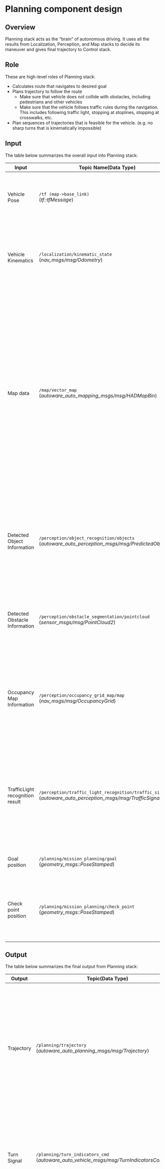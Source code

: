 # Planning component design

## Overview

Planning stack acts as the “brain” of autonomous driving. It uses all the results from Localization, Perception, and Map stacks to decide its maneuver and gives final trajectory to Control stack.

## Role

These are high-level roles of Planning stack:

- Calculates route that navigates to desired goal
- Plans trajectory to follow the route
  - Make sure that vehicle does not collide with obstacles, including pedestrians and other vehicles
  - Make sure that the vehicle follows traffic rules during the navigation. This includes following traffic light, stopping at stoplines, stopping at crosswalks, etc.
- Plan sequences of trajectories that is feasible for the vehicle. (e.g. no sharp turns that is kinematically impossible)

## Input

The table below summarizes the overall input into Planning stack:

| Input                           | Topic Name(Data Type)                                                                                               | Explanation                                                                                                                                                                                                                                                                                                         |
| ------------------------------- | ------------------------------------------------------------------------------------------------------------------- | ------------------------------------------------------------------------------------------------------------------------------------------------------------------------------------------------------------------------------------------------------------------------------------------------------------------- |
| Vehicle Pose                    | `/tf (map->base_link)`<br>(_tf::tfMessage_)                                                                         | Planning requires vehicle pose in map frame, which is the frame where all planning takes place.                                                                                                                                                                                                                     |
| Vehicle Kinematics              | `/localization/kinematic_state`<br>(_nav_msgs/msg/Odometry_)                                                        | This includes vehicle's pose and velocity information. It is used to predict future pose on trajectory to detect collision with other objects.                                                                                                                                                                      |
| Map data                        | `/map/vector_map`<br>(_autoware_auto_mapping_msgs/msg/HADMapBin_)                                                   | This includes all static information about the environment, such as: <ul><li>Lane connection information used for route planning from starting position to goal position</li><li>Lane geometry to generate reference path used to calculate trajectory </li><li> All information related to traffic rules</li></ul> |
| Detected Object Information     | `/perception/object_recognition/objects`<br>(_autoware_auto_perception_msgs/msg/PredictedObjects_)                  | This includes information that cannot be known beforehand such as pedestrians and other vehicles. Planning stack will plan maneuvers to avoid collision with such objects.                                                                                                                                          |
| Detected Obstacle Information   | `/perception/obstacle_segmentation/pointcloud`<br>(_sensor_msgs/msg/PointCloud2_)                                   | This includes information on the location of obstacles. This is more primitive information and is used for emergency stops, etc.                                                                                                                                                                                    |
| Occupancy Map Information       | `/perception/occupancy_grid_map/map`<br>(_nav_msgs/msg/OccupancyGrid_)                                              | This includes information that cannot be known beforehand such as pedestrians and other vehicles. Planning stack will plan maneuvers to avoid collision with such objects.                                                                                                                                          |
| TrafficLight recognition result | `/perception/traffic_light_recognition/traffic_signals`<br>(_autoware_auto_perception_msgs/msg/TrafficSignalArray_) | This is the real time information about the state of each traffic light. Planning stack will extract the one that is relevant to planned path and use it to decide whether to stop at intersections.                                                                                                                |
| Goal position                   | `/planning/mission_planning/goal`<br>(_geometry_msgs::PoseStamped_)                                                 | This is the final pose that Planning stack will try to achieve.                                                                                                                                                                                                                                                     |
| Check point position            | `/planning/mission_planning/check_point`<br>(_geometry_msgs::PoseStamped_)                                          | This is the midpoint that Planning will try to go at on the way to the destination. This is used when calculating the route.                                                                                                                                                                                        |

## Output

The table below summarizes the final output from Planning stack:

| Output        | Topic(Data Type)                                                                            | Explanation                                                                                                                                                                                                                                  |
| ------------- | ------------------------------------------------------------------------------------------- | -------------------------------------------------------------------------------------------------------------------------------------------------------------------------------------------------------------------------------------------- |
| Trajectory    | `/planning/trajectory`<br>(_autoware_auto_planning_msgs/msg/Trajectory_)                    | This is the sequence of pose, twist and acceleration that Control stack must follow. This must be smooth, and kinematically possible to follow by the Control stack. By default, the trajectory is 10 seconds long at 0.1 second resolution. |
| Turn Signal   | `/planning/turn_indicators_cmd`<br>(_autoware_auto_vehicle_msgs/msg/TurnIndicatorsCommand_) | This is the output to control turn signals of the vehicle. Planning stack will make sure that turn signal will be turned on according to planned maneuver.                                                                                   |
| Hazard Signal | `/planning/hazard_lights_cmd`<br>(_autoware_auto_vehicle_msgs/msg/HazardLightsCommand_)     | This is the output to control hazard signals of the vehicle. Planning stack will make sure that hazard signal will be turned on according to planned maneuver.                                                                               |

## Implementation

The implementation of the planning module in the latest version is shown as below.

![reference-implementation](image/planning-diagram.drawio.svg)

For more details, please refer to the design documents in each package.

- [_mission_planner_](https://autowarefoundation.github.io/autoware.universe/main/planning/mission_planner/): calculate route from start to goal based on the map information.
- [_behavior_path_planner_](https://autowarefoundation.github.io/autoware.universe/main/planning/behavior_path_planner/): calculates path and drivable area based on the traffic rules.
  - [_lane_following_](https://autowarefoundation.github.io/autoware.universe/main/planning/behavior_path_planner/#lane-following)
  - [_lane_change_](https://autowarefoundation.github.io/autoware.universe/main/planning/behavior_path_planner/#lane-change)
  - [_avoidance_](https://autowarefoundation.github.io/autoware.universe/main/planning/behavior_path_planner/#avoidance)
  - [_pull_over_](https://autowarefoundation.github.io/autoware.universe/main/planning/behavior_path_planner/#pull-over)
  - [_pull_out_](https://autowarefoundation.github.io/autoware.universe/main/planning/behavior_path_planner/#pull-out)
  - _side_shift_
- [_behavior_velocity_planner_](https://autowarefoundation.github.io/autoware.universe/main/planning/behavior_velocity_planner/): calculates max speed based on the traffic rules.
  - [_detection_area_](https://autowarefoundation.github.io/autoware.universe/main/planning/behavior_velocity_planner/detection-area-design/)
  - [_blind_spot_](https://autowarefoundation.github.io/autoware.universe/main/planning/behavior_velocity_planner/blind-spot-design/)
  - [_cross_walk_](https://autowarefoundation.github.io/autoware.universe/main/planning/behavior_velocity_planner/crosswalk-design/)
  - [_stop_line_](https://autowarefoundation.github.io/autoware.universe/main/planning/behavior_velocity_planner/stop-line-design/)
  - [_traffic_light_](https://autowarefoundation.github.io/autoware.universe/main/planning/behavior_velocity_planner/traffic-light-design/)
  - [_intersection_](https://autowarefoundation.github.io/autoware.universe/main/planning/behavior_velocity_planner/intersection-design/)
  - [_no_stopping_area_](https://autowarefoundation.github.io/autoware.universe/main/planning/behavior_velocity_planner/no-stopping-area-design/)
  - [_virtual_traffic_light_](https://autowarefoundation.github.io/autoware.universe/main/planning/behavior_velocity_planner/virtual-traffic-light-design/)
  - [_occlusion_spot_](https://autowarefoundation.github.io/autoware.universe/main/planning/behavior_velocity_planner/occlusion-spot-design/)
  - [_run_out_](https://autowarefoundation.github.io/autoware.universe/main/planning/behavior_velocity_planner/run-out-design/)
- [_obstacle_avoidance_planner_](https://autowarefoundation.github.io/autoware.universe/main/planning/obstacle_avoidance_planner/): calculate path shape under obstacle and drivable area constraints
- [_surround_obstacle_checker_](https://autowarefoundation.github.io/autoware.universe/main/planning/surround_obstacle_checker/): keeps the vehicle being stopped when there are obstacles around the ego-vehicle. It works only when the vehicle is stopped.
- [_obstacle_stop_planner_](https://autowarefoundation.github.io/autoware.universe/main/planning/obstacle_stop_planner/): When there are obstacles on or near the trajectory, it calculates the maximum velocity of the trajectory points depending on the situation: stopping, slowing down, or adaptive cruise (following the car).
  - [_stop_](https://autowarefoundation.github.io/autoware.universe/main/planning/obstacle_stop_planner/#obstacle-stop-planner_1)
  - [_slow_down_](https://autowarefoundation.github.io/autoware.universe/main/planning/obstacle_stop_planner/#slow-down-planner)
  - [_adaptive_cruise_](https://autowarefoundation.github.io/autoware.universe/main/planning/obstacle_stop_planner/#adaptive-cruise-controller)
- [_costmap_generator_](https://autowarefoundation.github.io/autoware.universe/main/planning/costmap_generator/): generates a costmap for path generation from dynamic objects and lane information.
- [_freespace_planner_](https://autowarefoundation.github.io/autoware.universe/main/planning/freespace_planner/): calculates trajectory considering the feasibility (e.g. curvature) for the freespace scene. Algorithms are described [here](https://autowarefoundation.github.io/autoware.universe/main/planning/freespace_planning_algorithms/).
- _scenario_selector_ : chooses a trajectory according to the current scenario.
- [_external_velocity_limit_selector_](https://autowarefoundation.github.io/autoware.universe/main/planning/external_velocity_limit_selector/): takes an appropriate velocity limit from multiple candidates.
- [_motion_velocity_smoother_](https://autowarefoundation.github.io/autoware.universe/main/planning/motion_velocity_smoother/): calculates final velocity considering velocity, acceleration, and jerk constraints.

## Supported Functions

![supported-functions](image/planning-functions.drawio.svg)

## Important Parameters

| Package                      | Parameter                                                     | Type   | Description                                                                                                        |
| ---------------------------- | ------------------------------------------------------------- | ------ | ------------------------------------------------------------------------------------------------------------------ |
| `obstacle_stop_planner`      | `stop_planner.stop_position.max_longitudinal_margin`          | double | distance between the ego and the front vehicle when stopping (when `cruise_planner_type:=obstacle_stop_planner`)   |
| `obstacle_cruise_planner`    | `common.safe_distance_margin`                                 | double | distance between the ego and the front vehicle when stopping (when `cruise_planner_type:=obstacle_cruise_planner`) |
| `behavior_path_planner`      | `avoidance.avoidance.lateral.lateral_collision_margin`        | double | minimum lateral margin to obstacle on avoidance                                                                    |
| `behavior_path_planner`      | `avoidance.avoidance.lateral.lateral_collision_safety_buffer` | double | additional lateral margin to obstacle if possible on avoidance                                                     |
| `obstacle_avoidance_planner` | `option.enable_outside_drivable_area_stop`                    | bool   | If set true, a stop point will be inserted before the path footprint is outside the drivable area.                 |

## Notation

### [1] self-crossing road and overlapped

To support the self-crossing road and overlapped road in the opposite direction, each planning module has to meet the [specifications](https://autowarefoundation.github.io/autoware.universe/main/common/motion_utils/)

Currently, the supported modules are as follows.

- lane_following (in behavior_path_planner)
- detection_area (in behavior_velocity_planner)
- stop_line (in behavior_velocity_planner)
- virtual_traffic_light (in behavior_velocity_planner)
- obstacle_avoidance_planner
- obstacle_stop_planner
- motion_velocity_smoother

### [2] Size of Path Points

Some functions do not support paths with only one point. Therefore, each modules should generate the path with more than two path points.
